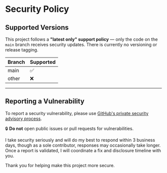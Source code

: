 # Security Policy

## Supported Versions

This project follows a **"latest only" support policy** — only the code on the `main` branch receives security updates.
There is currently no versioning or release tagging.

| Branch | Supported          |
|--------|--------------------|
| main   | :white_check_mark: |
| other  | :x:                |

---

## Reporting a Vulnerability

To report a security vulnerability, please use [GitHub's private security advisory process](https://github.com/tomer20/vscode-tunnel-oracle/security/advisories/new).

🔒 **Do not** open public issues or pull requests for vulnerabilities.

I take security seriously and will do my best to respond within 3 business days, though as a sole contributor, responses may occasionally take longer.
Once a report is validated, I will coordinate a fix and disclosure timeline with you.

Thank you for helping make this project more secure.
